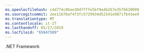 ```yaml
---
ms.openlocfilehash: c4d774c06ae304ffffe5bf9a4b267e3576620099
ms.sourcegitcommit: 2ee11676af4f3fc5729934d52541e9871fb43ee9
ms.translationtype: MT
ms.contentlocale: it-IT
ms.lasthandoff: 05/17/2019
ms.locfileid: "65847589"
---
```

.NET Framework